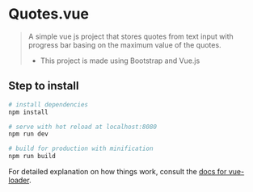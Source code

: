 # Quotes.vue

> A simple vue js project that stores quotes from text input with progress bar basing on the maximum value of the quotes.
> 
> 
> - This project is made using Bootstrap and Vue.js

## Step to install

``` bash
# install dependencies
npm install

# serve with hot reload at localhost:8080
npm run dev

# build for production with minification
npm run build
```

For detailed explanation on how things work, consult the [docs for vue-loader](http://vuejs.github.io/vue-loader).
